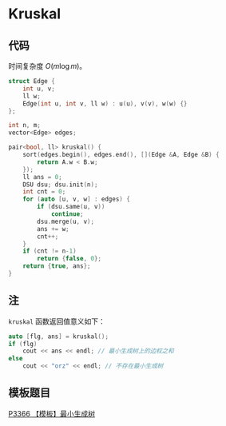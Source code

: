 # Kruskal

## 代码

时间复杂度 $O(m \log m)$。

```cpp
struct Edge {
    int u, v;
    ll w;
    Edge(int u, int v, ll w) : u(u), v(v), w(w) {}
};

int n, m;
vector<Edge> edges;

pair<bool, ll> kruskal() {
    sort(edges.begin(), edges.end(), [](Edge &A, Edge &B) {
        return A.w < B.w;
    });
    ll ans = 0;
    DSU dsu; dsu.init(n);
    int cnt = 0;
    for (auto [u, v, w] : edges) {
        if (dsu.same(u, v))
            continue;
        dsu.merge(u, v);
        ans += w;
        cnt++;
    }
    if (cnt != n-1)
        return {false, 0};
    return {true, ans};
}
```

## 注

`kruskal` 函数返回值意义如下：

```cpp
auto [flg, ans] = kruskal();
if (flg)
    cout << ans << endl; // 最小生成树上的边权之和
else
    cout << "orz" << endl; // 不存在最小生成树
```

## 模板题目

[P3366 【模板】最小生成树](https://www.luogu.com.cn/problem/P3366)